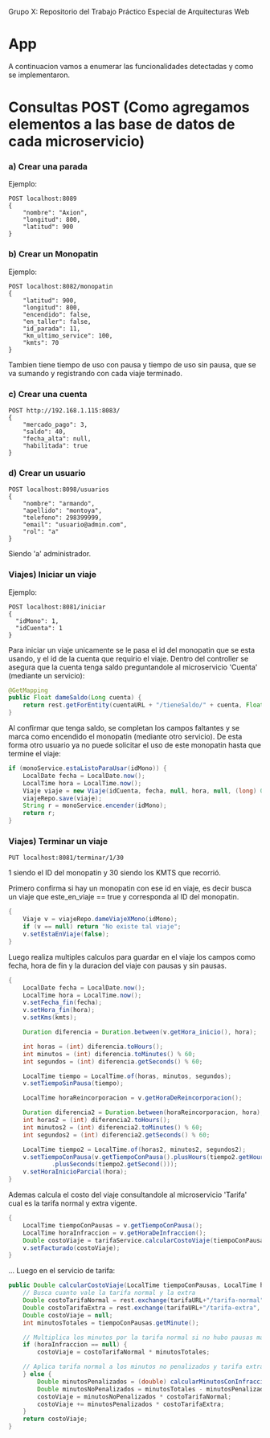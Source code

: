 Grupo X: Repositorio del Trabajo Práctico Especial de Arquitecturas Web

# App

A continuacion vamos a enumerar las funcionalidades detectadas y como se implementaron.

# Consultas POST (Como agregamos elementos a las base de datos de cada microservicio)

### a) Crear una parada

Ejemplo:

```http
POST localhost:8089
{
    "nombre": "Axion",
    "longitud": 800,
    "latitud": 900
}
```

### b) Crear un Monopatin

Ejemplo:

```http
POST localhost:8082/monopatin
{
    "latitud": 900,
    "longitud": 800,
    "encendido": false,
    "en_taller": false,
    "id_parada": 11,
    "km_ultimo_service": 100,
    "kmts": 70
}
```

Tambien tiene tiempo de uso con pausa y tiempo de uso sin pausa, que se va sumando y registrando con cada viaje terminado.

### c) Crear una cuenta

```http
POST http://192.168.1.115:8083/
{
    "mercado_pago": 3,
    "saldo": 40,
    "fecha_alta": null,
    "habilitada": true
}
```

### d) Crear un usuario

```http
POST localhost:8098/usuarios
{
    "nombre": "armando",
    "apellido": "montoya",
    "telefono": 298399999,
    "email": "usuario@admin.com",
    "rol": "a"
}
```

Siendo 'a' administrador.

### Viajes) Iniciar un viaje

Ejemplo:

```http
POST localhost:8081/iniciar
{
  "idMono": 1,
  "idCuenta": 1
}
```

Para iniciar un viaje unicamente se le pasa el id del monopatin que se esta usando, y el id de la cuenta que requirio el viaje.
Dentro del controller se asegura que la cuenta tenga saldo preguntandole al microservicio 'Cuenta' (mediante un servicio):

```java
@GetMapping
public Float dameSaldo(Long cuenta) {
    return rest.getForEntity(cuentaURL + "/tieneSaldo/" + cuenta, Float.class).getBody();
}
```

Al confirmar que tenga saldo, se completan los campos faltantes y se marca como encendido el monopatin (mediante otro servicio). De esta forma otro usuario ya no puede solicitar el uso de este monopatin hasta que termine el viaje:

```java
if (monoService.estaListoParaUsar(idMono)) {
    LocalDate fecha = LocalDate.now();
    LocalTime hora = LocalTime.now();
    Viaje viaje = new Viaje(idCuenta, fecha, null, hora, null, (long) 0, idMono, true);
    viajeRepo.save(viaje);
    String r = monoService.encender(idMono);
    return r;
}
```

### Viajes) Terminar un viaje

```http
PUT localhost:8081/terminar/1/30
```

1 siendo el ID del monopatin y 30 siendo los KMTS que recorrió.

Primero confirma si hay un monopatin con ese id en viaje, es decir busca un viaje que este_en_viaje == true y corresponda al ID del monopatin.

```java
{
    Viaje v = viajeRepo.dameViajeXMono(idMono);
    if (v == null) return "No existe tal viaje";
    v.setEstaEnViaje(false);
}
```

Luego realiza multiples calculos para guardar en el viaje los campos como fecha, hora de fin y la duracion del viaje con pausas y sin pausas.

```java
{
    LocalDate fecha = LocalDate.now();
    LocalTime hora = LocalTime.now();
    v.setFecha_fin(fecha);
    v.setHora_fin(hora);
    v.setKms(kmts);

    Duration diferencia = Duration.between(v.getHora_inicio(), hora);

    int horas = (int) diferencia.toHours();
    int minutos = (int) diferencia.toMinutes() % 60;
    int segundos = (int) diferencia.getSeconds() % 60;

    LocalTime tiempo = LocalTime.of(horas, minutos, segundos);
    v.setTiempoSinPausa(tiempo);

    LocalTime horaReincorporacion = v.getHoraDeReincorporacion();

    Duration diferencia2 = Duration.between(horaReincorporacion, hora);
    int horas2 = (int) diferencia2.toHours();
    int minutos2 = (int) diferencia2.toMinutes() % 60;
    int segundos2 = (int) diferencia2.getSeconds() % 60;

    LocalTime tiempo2 = LocalTime.of(horas2, minutos2, segundos2);
    v.setTiempoConPausa(v.getTiempoConPausa().plusHours(tiempo2.getHour()).plusMinutes(tiempo2.getMinute())
            .plusSeconds(tiempo2.getSecond()));
    v.setHoraInicioParcial(hora);
}
```

Ademas calcula el costo del viaje consultandole al microservicio 'Tarifa' cual es la tarifa normal y extra vigente.

```java
{
    LocalTime tiempoConPausas = v.getTiempoConPausa();
    LocalTime horaInfraccion = v.getHoraDeInfraccion();
    Double costoViaje = tarifaService.calcularCostoViaje(tiempoConPausas, horaInfraccion);
    v.setFacturado(costoViaje);
}
```

... Luego en el servicio de tarifa:

```java
public Double calcularCostoViaje(LocalTime tiempoConPausas, LocalTime horaInfraccion) {
    // Busca cuanto vale la tarifa normal y la extra
    Double costoTarifaNormal = rest.exchange(tarifaURL+"/tarifa-normal", HttpMethod.GET, null, Double.class).getBody();
    Double costoTarifaExtra = rest.exchange(tarifaURL+"/tarifa-extra", HttpMethod.GET, null, Double.class).getBody();
    Double costoViaje = null;
    int minutosTotales = tiempoConPausas.getMinute();

    // Multiplica los minutos por la tarifa normal si no hubo pausas mayores a 15 mins.
    if (horaInfraccion == null) {
        costoViaje = costoTarifaNormal * minutosTotales;

    // Aplica tarifa normal a los minutos no penalizados y tarifa extra a los minutos penalizados.
    } else {
        Double minutosPenalizados = (double) calcularMinutosConInfraccion(horaInfraccion);
        Double minutosNoPenalizados = minutosTotales - minutosPenalizados;
        costoViaje = minutosNoPenalizados * costoTarifaNormal;
        costoViaje += minutosPenalizados * costoTarifaExtra;
    }
    return costoViaje;
}
```
